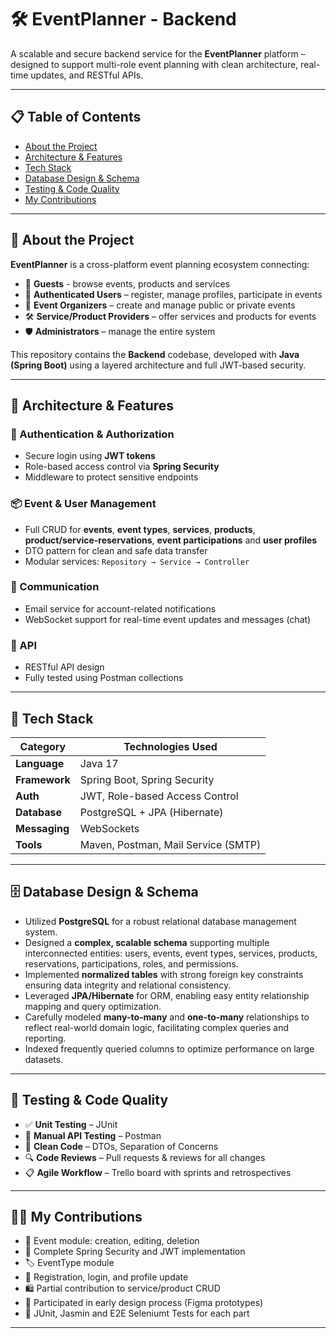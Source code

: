# 🛠️ EventPlanner - Backend

A scalable and secure backend service for the **EventPlanner** platform – designed to support multi-role event planning with clean architecture, real-time updates, and RESTful APIs.

---

## 📋 Table of Contents
- [About the Project](#about-the-project)
- [Architecture & Features](#architecture--features)
- [Tech Stack](#tech-stack)
- [Database Design & Schema](#database-design)
- [Testing & Code Quality](#testing--code-quality)
- [My Contributions](#my-contributions)

---

<a name="about-the-project"></a>
## 📖 About the Project

**EventPlanner** is a cross-platform event planning ecosystem connecting:
- 👤 **Guests** - browse events, products and services
- 🎫 **Authenticated Users** – register, manage profiles, participate in events  
- 🎤 **Event Organizers** – create and manage public or private events  
- 🛠️ **Service/Product Providers** – offer services and products for events  
- 🛡️ **Administrators** – manage the entire system

This repository contains the **Backend** codebase, developed with **Java (Spring Boot)** using a layered architecture and full JWT-based security.

---

<a name="architecture--features"></a>
## 🧱 Architecture & Features

### 🔐 Authentication & Authorization
- Secure login using **JWT tokens**
- Role-based access control via **Spring Security**
- Middleware to protect sensitive endpoints

### 📦 Event & User Management
- Full CRUD for **events**, **event types**, **services**, **products**, **product/service-reservations**, **event participations** and **user profiles**
- DTO pattern for clean and safe data transfer
- Modular services: `Repository → Service → Controller`

### 🔔 Communication
- Email service for account-related notifications
- WebSocket support for real-time event updates and messages (chat)

### 🔗 API
- RESTful API design
- Fully tested using Postman collections

---

<a name="tech-stack"></a>
## 🧰 Tech Stack

| Category     | Technologies Used                          |
|--------------|---------------------------------------------|
| **Language** | Java 17                                     |
| **Framework**| Spring Boot, Spring Security                |
| **Auth**     | JWT, Role-based Access Control              |
| **Database** | PostgreSQL + JPA (Hibernate)                |
| **Messaging**| WebSockets                                  |
| **Tools**    | Maven, Postman, Mail Service (SMTP)         |

---

<a name="database-design"></a>
## 🗄️ Database Design & Schema

- Utilized **PostgreSQL** for a robust relational database management system.  
- Designed a **complex, scalable schema** supporting multiple interconnected entities: users, events, event types, services, products, reservations, participations, roles, and permissions.  
- Implemented **normalized tables** with strong foreign key constraints ensuring data integrity and relational consistency.  
- Leveraged **JPA/Hibernate** for ORM, enabling easy entity relationship mapping and query optimization.  
- Carefully modeled **many-to-many** and **one-to-many** relationships to reflect real-world domain logic, facilitating complex queries and reporting.  
- Indexed frequently queried columns to optimize performance on large datasets.

---

<a name="testing--code-quality"></a>
## 🧪 Testing & Code Quality

- ✅ **Unit Testing** – JUnit  
- 🧪 **Manual API Testing** – Postman  
- 🧼 **Clean Code** – DTOs, Separation of Concerns  
- 🔍 **Code Reviews** – Pull requests & reviews for all changes  
- 📋 **Agile Workflow** – Trello board with sprints and retrospectives

---

<a name="my-contributions"></a>
## 👨‍💻 My Contributions

- 🔧 Event module: creation, editing, deletion
- 🔐 Complete Spring Security and JWT implementation
- 🏷️ EventType module  
- 👤 Registration, login, and profile update  
- 🛍️ Partial contribution to service/product CRUD  
- 📐 Participated in early design process (Figma prototypes)
- 🧪 JUnit, Jasmin and E2E Seleniumt Tests for each part

---
